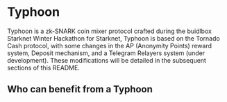 # Typhoon

Typhoon is a zk-SNARK coin mixer protocol crafted during the buidlbox Starknet Winter Hackathon for Starknet, Typhoon is based on the Tornado Cash protocol, with some changes in the AP (Anonymity Points) reward system, Deposit mechanism, and a Telegram Relayers system (under development). These modifications will be detailed in the subsequent sections of this README.

## Who can benefit from a Typhoon

